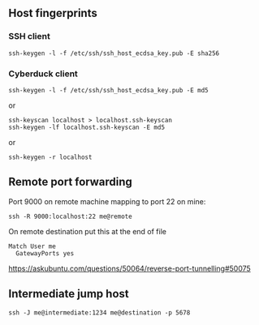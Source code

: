 ## Host fingerprints
### SSH client

    ssh-keygen -l -f /etc/ssh/ssh_host_ecdsa_key.pub -E sha256

### Cyberduck client

    ssh-keygen -l -f /etc/ssh/ssh_host_ecdsa_key.pub -E md5

or

    ssh-keyscan localhost > localhost.ssh-keyscan
    ssh-keygen -lf localhost.ssh-keyscan -E md5

or

    ssh-keygen -r localhost

## Remote port forwarding

Port 9000 on remote machine mapping to port 22 on mine:

    ssh -R 9000:localhost:22 me@remote

On remote destination put this at the end of file

    Match User me
      GatewayPorts yes

https://askubuntu.com/questions/50064/reverse-port-tunnelling#50075

## Intermediate jump host

    ssh -J me@intermediate:1234 me@destination -p 5678


